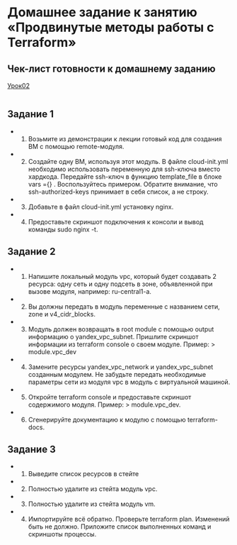 # Домашнее задание к занятию «Продвинутые методы работы с Terraform»

## Чек-лист готовности к домашнему заданию
[Урок02](https://github.com/R-Gennadi/devops-netology/blob/main/Terra/Terr_2.md "Ранее было представлено")



```bash

```    
   

## Задание 1
* 1. Возьмите из демонстрации к лекции готовый код для создания ВМ с помощью remote-модуля.

* 2.  Создайте одну ВМ, используя этот модуль. В файле cloud-init.yml необходимо использовать переменную для ssh-ключа вместо хардкода. Передайте ssh-ключ в функцию template_file в блоке vars ={} . Воспользуйтесь примером. Обратите внимание, что ssh-authorized-keys принимает в себя список, а не строку.


* 3. Добавьте в файл cloud-init.yml установку nginx.


* 4.  Предоставьте скриншот подключения к консоли и вывод команды sudo nginx -t.



## Задание 2
* 1. Напишите локальный модуль vpc, который будет создавать 2 ресурса: одну сеть и одну подсеть в зоне, 
объявленной при вызове модуля, например: ru-central1-a.

* 2.  Вы должны передать в модуль переменные с названием сети, zone и v4_cidr_blocks.


* 3. Модуль должен возвращать в root module с помощью output информацию о yandex_vpc_subnet. 
Пришлите скриншот информации из terraform console о своем модуле. Пример: > module.vpc_dev


* 4.  Замените ресурсы yandex_vpc_network и yandex_vpc_subnet созданным модулем. 
Не забудьте передать необходимые параметры сети из модуля vpc в модуль с виртуальной машиной.


* 5. Откройте terraform console и предоставьте скриншот содержимого модуля. Пример: > module.vpc_dev.



* 6.  Сгенерируйте документацию к модулю с помощью terraform-docs.


## Задание 3
* 1. Выведите список ресурсов в стейте


* 2.  Полностью удалите из стейта модуль vpc.


* 3. Полностью удалите из стейта модуль vm.


* 4.  Импортируйте всё обратно. Проверьте terraform plan. Изменений быть не должно. Приложите список выполненных команд и скриншоты процессы.
